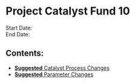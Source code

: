 # Project Catalyst Fund 10
Start Date:
<br>
End Date:

## Contents:
- [**Suggested** Catalyst Process Changes](https://github.com/st8tikratio/catalyst_research/blob/main/fund_10/suggested_improvments/catalyst_process.md)
- [**Suggested** Parameter Changes](https://github.com/st8tikratio/catalyst_research/blob/main/fund_10/suggested_improvments/parameter_changes.md)
